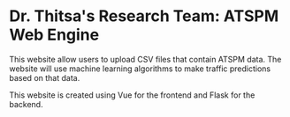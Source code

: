 # Dr. Thitsa's Research Team: ATSPM Web Engine
This website allow users to upload CSV files that contain ATSPM data. 
The website will use machine learning algorithms to make traffic predictions based on that data.

This website is created using Vue for the frontend and Flask for the backend.
